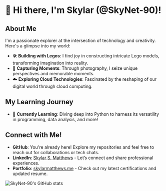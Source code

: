 # 👋 Hi there, I'm Skylar (@SkyNet-90)!

## About Me
I'm a passionate explorer at the intersection of technology and creativity. Here's a glimpse into my world:

- 🛠️ **Building with Legos**: I find joy in constructing intricate Lego models, transforming imagination into reality.
- 📸 **Capturing Moments**: Through photography, I seize unique perspectives and memorable moments.
- ☁️ **Exploring Cloud Technologies**: Fascinated by the reshaping of our digital world through cloud computing.

## My Learning Journey
- 🌱 **Currently Learning**: Diving deep into Python to harness its versatility in programming, data analysis, and more!

## Connect with Me!
- **GitHub**: You're already here! Explore my repositories and feel free to reach out for collaborations or tech chats.
- **LinkedIn**: [Skylar S. Matthews](https://www.linkedin.com/in/skylar-s-matthews) - Let’s connect and share professional experiences.
- **Portfolio**: [skylarmatthews.me](https://www.skylarmatthews.me) - Check out my latest certifications and updated resume.

![SkyNet-90's GitHub stats](https://github-readme-stats.vercel.app/api?username=SkyNet-90&show_icons=true&theme=radical)

